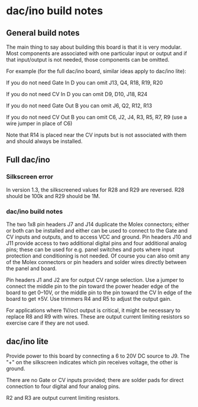 # dac/ino build notes

## General build notes
The main thing to say about building this board is that it is very modular. Most components are associated with one particular input or output and if that input/output is not needed, those components can be omitted.

For example (for the full dac/ino board, similar ideas apply to dac/ino lite):

If you do not need Gate In D you can omit J13, Q4, R18, R19, R20

If you do not need CV In D you can omit D9, D10, J18, R24

If you do not need Gate Out B you can omit J6, Q2, R12, R13

If you do not need CV Out B you can omit C6, J2, J4, R3, R5, R7, R9 (use a wire jumper in place of C6)

Note that R14 is placed near the CV inputs but is not associated with them and should always be installed.

## Full dac/ino

### Silkscreen error
In version 1.3, the silkscreened values for R28 and R29 are reversed. R28 should be 100k and R29 should be 1M.

### dac/ino build notes

The two 1x8 pin headers J7 and J14 duplicate the Molex connectors; either or both can be installed and either can be used to connect to the Gate and CV inputs and outputs, and to access VCC and ground. Pin headers J10 and J11 provide access to two additional digital pins and four additional analog pins; these can be used for e.g. panel switches and pots where input protection and conditioning is not needed. Of course you can also omit any of the Molex connectors or pin headers and solder wires directly between the panel and board.

Pin headers J1 and J2 are for output CV range selection. Use a jumper to connect the middle pin to the pin toward the power header edge of the board to get 0–10V, or the middle pin to the pin toward the CV In edge of the board to get ±5V. Use trimmers R4 and R5 to adjust the output gain.

For applications where 1V/oct output is critical, it might be necessary to replace R8 and R9 with wires. These are output current limiting resistors so exercise care if they are not used.

## dac/ino lite

Provide power to this board by connecting a 6 to 20V DC source to J9. The "+" on the silkscreen indicates which pin receives voltage, the other is ground.

There are no Gate or CV inputs provided; there are solder pads for direct connection to four digital and four analog pins.

R2 and R3 are output current limiting resistors.


